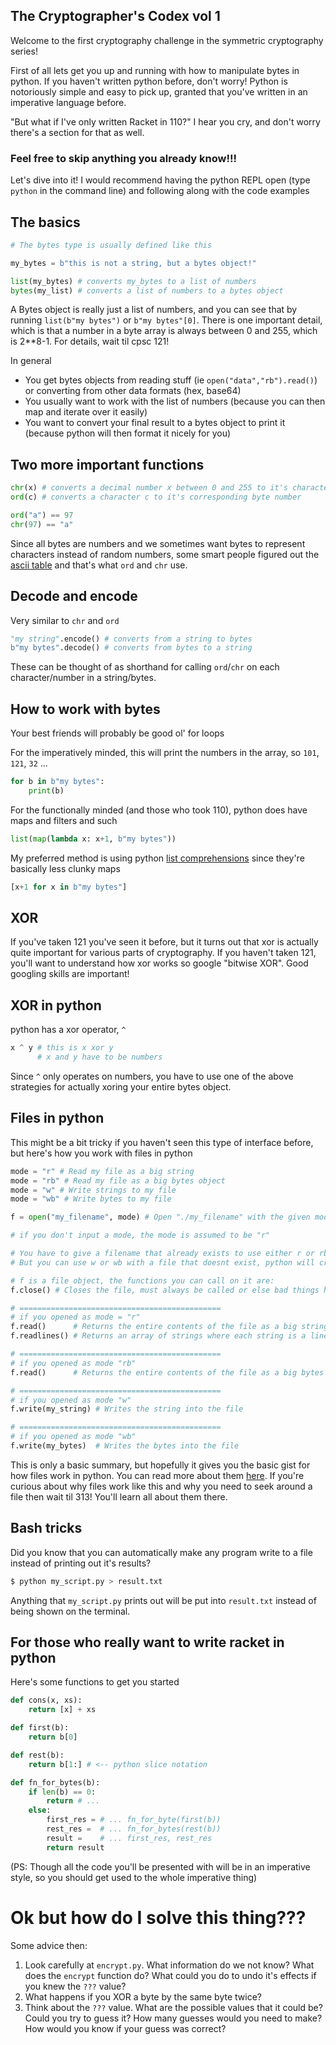 The Cryptographer's Codex vol 1
---

Welcome to the first cryptography challenge in the symmetric cryptography series! 

First of all lets get you up and running with how to manipulate bytes in python. If you haven't written python before, don't worry! Python is notoriously simple and easy to pick up, granted that you've written in an imperative language before.

"But what if I've only written Racket in 110?" I hear you cry, and don't worry there's a section for that as well.

### Feel free to skip anything you already know!!!

Let's dive into it! I would recommend having the python REPL open (type `python` in the command line) and following along with the code examples

## The basics
```python
# The bytes type is usually defined like this 

my_bytes = b"this is not a string, but a bytes object!"

list(my_bytes) # converts my_bytes to a list of numbers
bytes(my_list) # converts a list of numbers to a bytes object
```

A Bytes object is really just a list of numbers, and you can see that by running `list(b"my bytes")` or `b"my bytes"[0]`. There is one important detail, which is that a number in a byte array is always between 0 and 255, which is 2**8-1. For details, wait til cpsc 121!

In general
- You get bytes objects from reading stuff (ie `open("data","rb").read()`) or converting from other data formats (hex, base64)
- You usually want to work with the list of numbers (because you can then map and iterate over it easily)
- You want to convert your final result to a bytes object to print it (because python will then format it nicely for you)

## Two more important functions

```python
chr(x) # converts a decimal number x between 0 and 255 to it's character
ord(c) # converts a character c to it's corresponding byte number

ord("a") == 97
chr(97) == "a"
```

Since all bytes are numbers and we sometimes want bytes to represent characters instead of random numbers, some smart people figured out the [ascii table](https://www.asciitable.com/) and that's what `ord` and `chr` use.

## Decode and encode

Very similar to `chr` and `ord`

```python
"my string".encode() # converts from a string to bytes
b"my bytes".decode() # converts from bytes to a string
```

These can be thought of as shorthand for calling `ord`/`chr` on each character/number in a string/bytes.

## How to work with bytes

Your best friends will probably be good ol' for loops

For the imperatively minded, this will print the numbers in the array, so `101`, `121`, `32` ...
```python
for b in b"my bytes":
    print(b)
```

For the functionally minded (and those who took 110), python does have maps and filters and such
```python
list(map(lambda x: x+1, b"my bytes"))
```

My preferred method is using python [list comprehensions](https://www.w3schools.com/python/python_lists_comprehension.asp) since they're basically less clunky maps

```python
[x+1 for x in b"my bytes"]
```
## XOR

If you've taken 121 you've seen it before, but it turns out that xor is actually quite important for various parts of cryptography. If you haven't taken 121, you'll want to understand how xor works so google "bitwise XOR". Good googling skills are important!

## XOR in python

python has a xor operator, `^`

```python
x ^ y # this is x xor y
      # x and y have to be numbers
```

Since `^` only operates on numbers, you have to use one of the above strategies for actually xoring your entire bytes object.

## Files in python

This might be a bit tricky if you haven't seen this type of interface before, but here's how you work with files in python

```python
mode = "r" # Read my file as a big string
mode = "rb" # Read my file as a big bytes object 
mode = "w" # Write strings to my file
mode = "wb" # Write bytes to my file

f = open("my_filename", mode) # Open "./my_filename" with the given mode

# if you don't input a mode, the mode is assumed to be "r"

# You have to give a filename that already exists to use either r or rb
# But you can use w or wb with a file that doesnt exist, python will create the file for you

# f is a file object, the functions you can call on it are:
f.close() # Closes the file, must always be called or else bad things happen

# =============================================
# if you opened as mode = "r"
f.read()      # Returns the entire contents of the file as a big string
f.readlines() # Returns an array of strings where each string is a line from the file

# =============================================
# if you opened as mode "rb"
f.read()      # Returns the entire contents of the file as a big bytes object

# =============================================
# if you opened as mode "w"
f.write(my_string) # Writes the string into the file

# =============================================
# if you opened as mode "wb"
f.write(my_bytes)  # Writes the bytes into the file
```

This is only a basic summary, but hopefully it gives you the basic gist for how files work in python. You can read more about them [here](https://www.programiz.com/python-programming/file-operation). If you're curious about why files work like this and why you need to seek around a file then wait til 313! You'll learn all about them there.

## Bash tricks

Did you know that you can automatically make any program write to a file instead of printing out it's results?

```bash
$ python my_script.py > result.txt
```

Anything that `my_script.py` prints out will be put into `result.txt` instead of being shown on the terminal.

## For those who really want to write racket in python

Here's some functions to get you started

```python
def cons(x, xs):
    return [x] + xs

def first(b):
    return b[0]

def rest(b):
    return b[1:] # <-- python slice notation

def fn_for_bytes(b):
    if len(b) == 0:
        return # ...
    else:
        first_res = # ... fn_for_byte(first(b)) 
        rest_res =  # ... fn_for_bytes(rest(b))
        result =    # ... first_res, rest_res
        return result
```

(PS: Though all the code you'll be presented with will be in an imperative style, so you should get used to the whole imperative thing)

# Ok but how do I solve this thing???

Some advice then:
1. Look carefully at `encrypt.py`. What information do we not know? What does the `encrypt` function do? What could you do to undo it's effects if you knew the `???` value? 
2. What happens if you XOR a byte by the same byte twice?
3. Think about the `???` value. What are the possible values that it could be? Could you try to guess it? How many guesses would you need to make? How would you know if your guess was correct?